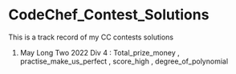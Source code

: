 # CodeChef_Contest_Solutions
This is a track record of my CC contests solutions 

1. May Long Two 2022 Div 4 : Total_prize_money , practise_make_us_perfect , score_high , degree_of_polynomial


